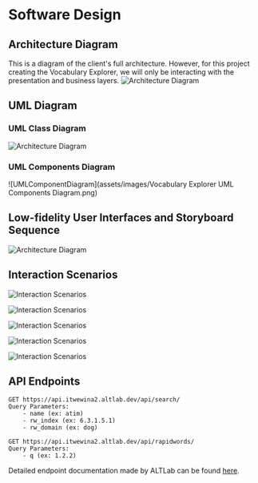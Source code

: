 # Software Design


## Architecture Diagram
This is a diagram of the client's full architecture. However, for this project creating the Vocabulary Explorer, we will only be interacting with the presentation and business layers.
![Architecture Diagram](assets/images/Software_Architecture_Diagram.png)


## UML Diagram
### UML Class Diagram
![Architecture Diagram](assets/images/UML_Diagram.png)
### UML Components Diagram
![UMLComponentDiagram](assets/images/Vocabulary Explorer UML Components Diagram.png)

## Low-fidelity User Interfaces and Storyboard Sequence 
![Architecture Diagram](assets/images/Vertical_Storyboard.png)


## Interaction Scenarios
![Interaction Scenarios](assets/images/Inter_1.png)

![Interaction Scenarios](assets/images/Inter_2.png)

![Interaction Scenarios](assets/images/Inter_3.png)

![Interaction Scenarios](assets/images/Inter_4.png)

![Interaction Scenarios](assets/images/Inter_5.png)

## API Endpoints
```
GET https://api.itwewina2.altlab.dev/api/search/
Query Parameters:
    - name (ex: atim)
    - rw_index (ex: 6.3.1.5.1)
    - rw_domain (ex: dog)

GET https://api.itwewina2.altlab.dev/api/rapidwords/ 
Query Parameters:
    - q (ex: 1.2.2)
```
Detailed endpoint documentation made by ALTLab can be found [here](https://github.com/UAlbertaALTLab/morphodict-backend).
